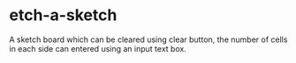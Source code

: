# etch-a-sketch
A sketch board which can be cleared using clear button, the number of cells in each side can entered using an input text box.
